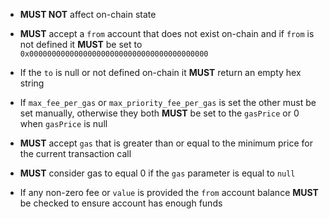 * **MUST NOT** affect on-chain state 

* **MUST** accept a `from` account that does not exist on-chain and if `from` is not defined it **MUST** be set to `0x0000000000000000000000000000000000000000`
 
* If the `to` is null or not defined on-chain it **MUST** return an empty hex string

* If `max_fee_per_gas` or `max_priority_fee_per_gas` is set the other must be set manually, otherwise they both **MUST** be set to the `gasPrice` or 0 when `gasPrice` is null

* **MUST** accept `gas` that is greater than or equal to the minimum price for the current transaction call

* **MUST** consider gas to equal 0 if the `gas` parameter is equal to `null` 

 * If any non-zero fee or `value` is provided the `from` account balance **MUST** be checked to ensure account has enough funds
